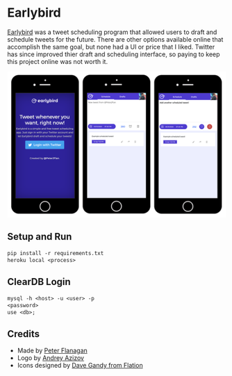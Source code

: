 # Earlybird

[Earlybird](https://early-bird-twitter.herokuapp.com) was a tweet scheduling program that allowed users to draft and schedule tweets for the future. There are other options available online that accomplish the same goal, but none had a UI or price that I liked. Twitter has since improved thier draft and scheduling interface, so paying to keep this project online was not worth it.

![Early Bird Wire Frames](https://raw.githubusercontent.com/pjflanagan/early-bird-twitter/master/readme_files/wireframes.png)

## Setup and Run

```
pip install -r requirements.txt
heroku local <process>
```

## ClearDB Login
```
mysql -h <host> -u <user> -p
<password>
use <db>;
```

## Credits
- Made by [Peter Flanagan](http://pjflanagan.me)
- Logo by [Andrey Azizov](http://andreyazizov.com/)
- Icons designed by [Dave Gandy from Flation](https://www.flaticon.com/)
